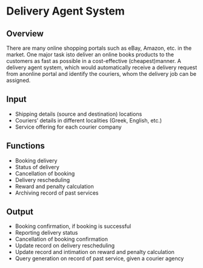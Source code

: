 <h1>Delivery Agent System</h1>
<h2>Overview</h2>
<p>There are many online shopping portals such as eBay, Amazon, etc. in the market. One major task isto deliver an online books products to the customers as fast as possible in a cost-effective (cheapest)manner. A delivery agent system, which would automatically receive a delivery request from anonline portal and identify the couriers, whom the delivery job can be assigned.</p>
<h2>Input</h2>
<ul>
    <li>Shipping details (source and destination) locations</li>
    <li>Couriers’ details in different localities (Greek, English, etc.)</li>
    <li>Service offering for each courier company</li>
</ul>

<h2>Functions</h2>

<ul>
    <li>Booking delivery</li>
    <li>Status of delivery</li>
    <li>Cancellation of booking</li>
    <li>Delivery rescheduling</li>
    <li>Reward and penalty calculation</li>
    <li>Archiving record of past services</li>
</ul>

<h2>Output</h2>

<ul>
    <li>Booking confirmation, if booking is successful</li>
    <li>Reporting delivery status</li>
    <li>Cancellation of booking confirmation</li>
    <li>Update record on delivery rescheduling</li>
    <li>Update record and intimation on reward and penalty calculation</li>
    <li>Query generation on record of past service, given a courier agency</li>
</ul>
